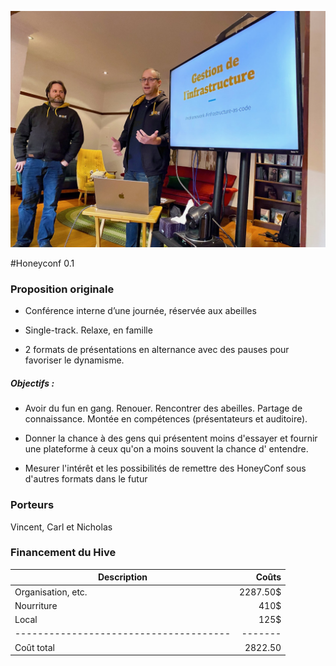 ![Confoo](../../../assets/img/honeyconf.jpeg)

#Honeyconf 0.1 

### Proposition originale

- Conférence interne d’une journée, réservée aux abeilles

- Single-track. Relaxe, en famille

- 2 formats de présentations en alternance avec des pauses pour favoriser le dynamisme.

##### Objectifs :
- Avoir du fun en gang. Renouer. Rencontrer des abeilles. Partage de connaissance. Montée en compétences (présentateurs et auditoire).

- Donner la chance à des gens qui présentent moins d'essayer et fournir une plateforme à ceux qu'on a moins souvent la chance d' entendre.

- Mesurer l'intérêt et les possibilités de remettre des HoneyConf sous d'autres formats dans le futur 

### Porteurs
Vincent, Carl et Nicholas

### Financement du Hive

| Description                            |    Coûts |
|----------------------------------------|---------:|
| Organisation, etc.                     | 2287.50$ |
| Nourriture                             |     410$ |
| Local                                  |     125$ |
| -------------------------------------- |  ------- |
| Coût total                             |  2822.50 |








